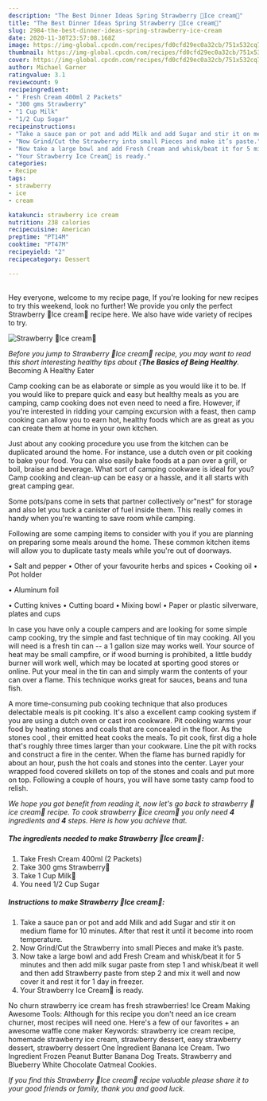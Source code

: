 ```yaml
---
description: "The Best Dinner Ideas Spring Strawberry 🍓Ice cream🍨"
title: "The Best Dinner Ideas Spring Strawberry 🍓Ice cream🍨"
slug: 2984-the-best-dinner-ideas-spring-strawberry-ice-cream
date: 2020-11-30T23:57:08.168Z
image: https://img-global.cpcdn.com/recipes/fd0cfd29ec0a32cb/751x532cq70/strawberry-🍓ice-cream🍨-recipe-main-photo.jpg
thumbnail: https://img-global.cpcdn.com/recipes/fd0cfd29ec0a32cb/751x532cq70/strawberry-🍓ice-cream🍨-recipe-main-photo.jpg
cover: https://img-global.cpcdn.com/recipes/fd0cfd29ec0a32cb/751x532cq70/strawberry-🍓ice-cream🍨-recipe-main-photo.jpg
author: Michael Garner
ratingvalue: 3.1
reviewcount: 9
recipeingredient:
- " Fresh Cream 400ml 2 Packets"
- "300 gms Strawberry"
- "1 Cup Milk"
- "1/2 Cup Sugar"
recipeinstructions:
- "Take a sauce pan or pot and add Milk and add Sugar and stir it on medium flame for 10 minutes. After that rest it until it become into room temperature."
- "Now Grind/Cut the Strawberry into small Pieces and make it’s paste."
- "Now take a large bowl and add Fresh Cream and whisk/beat it for 5 minutes and then add milk sugar paste from step 1 and whisk/beat it well and then add Strawberry paste from step 2 and mix it well and now cover it and rest it for 1 day in freezer."
- "Your Strawberry Ice Cream🍨 is ready."
categories:
- Recipe
tags:
- strawberry
- ice
- cream

katakunci: strawberry ice cream 
nutrition: 238 calories
recipecuisine: American
preptime: "PT14M"
cooktime: "PT47M"
recipeyield: "2"
recipecategory: Dessert

---
```

<br>
Hey everyone, welcome to my recipe page, If you're looking for new recipes to try this weekend, look no further! We provide you only the perfect Strawberry 🍓Ice cream🍨 recipe here. We also have wide variety of recipes to try.
<br>


![Strawberry 🍓Ice cream🍨](https://img-global.cpcdn.com/recipes/fd0cfd29ec0a32cb/751x532cq70/strawberry-🍓ice-cream🍨-recipe-main-photo.jpg)

<i>Before you jump to Strawberry 🍓Ice cream🍨 recipe, you may want to read this short interesting healthy tips about {<strong>The Basics of Being Healthy</strong>.</i>
Becoming A Healthy Eater

    
Camp cooking can be as elaborate or simple as you would like it to be. If you would like to prepare quick and easy but healthy meals as you are camping, camp cooking does not even need to need a fire. However, if you're interested in ridding your camping excursion with a feast, then camp cooking can allow you to earn hot, healthy foods which are as great as you can create them at home in your own kitchen.

 Just about any cooking procedure you use from the kitchen can be duplicated around the home. For instance, use a dutch oven or pit cooking to bake your food. You can also easily bake foods at a pan over a grill, or boil, braise and beverage. What sort of camping cookware is ideal for you? Camp cooking and clean-up can be easy or a hassle, and it all starts with great camping gear.

Some pots/pans come in sets that partner collectively or"nest" for storage and also let you tuck a canister of fuel inside them. This really comes in handy when you're wanting to save room while camping.

Following are some camping items to consider with you if you are planning on preparing some meals around the home. These common kitchen items will allow you to duplicate tasty meals while you're out of doorways.

• Salt and pepper
• Other of your favourite herbs and spices
• Cooking oil
• Pot holder

• Aluminum foil

• Cutting knives
• Cutting board
• Mixing bowl
• Paper or plastic silverware, plates and cups

In case you have only a couple campers and are looking for some simple camp cooking, try the simple and fast technique of tin may cooking. All you will need is a fresh tin can -- a 1 gallon size may works well. Your source of heat may be small campfire, or if wood burning is prohibited, a little buddy burner will work well, which may be located at sporting good stores or online. Put your meal in the tin can and simply warm the contents of your can over a flame.  This technique works great for sauces, beans and tuna fish.

A more time-consuming pub cooking technique that also produces delectable meals is pit cooking.  It's also a excellent camp cooking system if you are using a dutch oven or cast iron cookware. Pit cooking warms your food by heating stones and coals that are concealed in the floor. As the stones cool , their emitted heat cooks the meals. To pit cook, first dig a hole that's roughly three times larger than your cookware. Line the pit with rocks and construct a fire in the center. When the flame has burned rapidly for about an hour, push the hot coals and stones into the center. Layer your wrapped food covered skillets on top of the stones and coals and put more on top. Following a couple of hours, you will have some tasty camp food to relish.


<i>We hope you got benefit from reading it, now let's go back to strawberry 🍓ice cream🍨 recipe. To cook strawberry 🍓ice cream🍨 you only need <strong>4</strong> ingredients and <strong>4</strong> steps. Here is how you achieve that.
</i>

##### The ingredients needed to make Strawberry 🍓Ice cream🍨:

1. Take  Fresh Cream 400ml (2 Packets)
1. Take 300 gms Strawberry🍓
1. Take 1 Cup Milk🥛
1. You need 1/2 Cup Sugar


##### Instructions to make Strawberry 🍓Ice cream🍨:

1. Take a sauce pan or pot and add Milk and add Sugar and stir it on medium flame for 10 minutes. After that rest it until it become into room temperature.
1. Now Grind/Cut the Strawberry into small Pieces and make it’s paste.
1. Now take a large bowl and add Fresh Cream and whisk/beat it for 5 minutes and then add milk sugar paste from step 1 and whisk/beat it well and then add Strawberry paste from step 2 and mix it well and now cover it and rest it for 1 day in freezer.
1. Your Strawberry Ice Cream🍨 is ready.


No churn strawberry ice cream has fresh strawberries! Ice Cream Making Awesome Tools: Although for this recipe you don&#39;t need an ice cream churner, most recipes will need one. Here&#39;s a few of our favorites + an awesome waffle cone maker Keywords: strawberry ice cream recipe, homemade strawberry ice cream, strawberry dessert, easy strawberry dessert, strawberry dessert One Ingredient Banana Ice Cream. Two Ingredient Frozen Peanut Butter Banana Dog Treats. Strawberry and Blueberry White Chocolate Oatmeal Cookies. 

<i>If you find this Strawberry 🍓Ice cream🍨 recipe valuable please share it to your good friends or family, thank you and good luck.</i>
